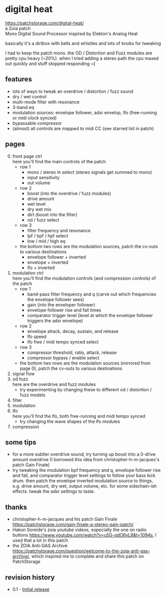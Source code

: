 # digital heat  
https://patchstorage.com/digital-heat/  
a Zoia patch  
Mono Digital Sound Processor inspired by Elekton's Analog Heat

basically it's a dirtbox with bells and whistles and lots of knobs for tweaking

I had to keep the patch mono. the OD / Distortion and Fuzz modules are pretty cpu heavy (~20%). when I tried adding a stereo path the cpu maxed out quickly and stuff stopped responding =[

## features
* lots of ways to tweak an overdrive / distortion / fuzz sound
* dry / wet control
* multi-mode filter with resonance
* 3-band eq
* modulation sources: envelope follower, adsr envelop, lfo (free-running or midi clock synced)
* bypassable compressor
* (almost) all controls are mapped to midi CC (see starred list in patch)

## pages
0. front page ctrl  
here you'll find the main controls of the patch
    * row 1  
        - mono / stereo in select (stereo signals get summed to mono)
        - input sensitivity
        - out volume
    * row 2
        - boost (into the overdrive / fuzz modules)
        - drive amount
        - wet level
        - dry wet mix
        - dirt (boost into the filter)
        - od / fuzz select
    * row 3
        - filter frequency and resonance
        - lpf / bpf / hpf select
        - low / mid / high eq
    * the bottom two rows are the modulation  sources, patch the cv-outs to various destinations
        - envelope follower + inverted
        - envelope + inverted
        - lfo + inverted
1. modulation ctrl  
here you'll find the modulation controls (and compression controls) of the patch
    * row 1
        - band-pass filter frequency  and q (carve out which frequencies the envelope follower sees)
        - gain (into the enveloper follower)
        - envelope follower rise and fall times
        - comparator trigger level (level at which the envelope follower triggers the adsr envelope)
    * row 2
        - envelope attack, decay, sustain, and release
        - lfo speed
        - lfo free / midi tempo synced select
    * row 3
        - compressor threshold, ratio, attack, release
        - compressor bypass / enable select
    * the bottom two rows are the modulation  sources (mirrored from page 0), patch the cv-outs to various destinations
2. signal flow
3. od fuzz  
here are the overdrive and fuzz modules
    * try experimenting by changing these to different od / distortion / fuzz models
4. filter
5. modulation
6. lfo  
here you'll find the lfo, both free-running and midi tempo synced
    * try changing the wave shapes of the lfo modules
7. compression

## some tips
* for a more subtler overdrive sound, try turning up boost into a 0-drive amount overdrive (I borrowed this idea from christopher-h-m-jacques's patch Gain Finale)
* try tweaking the modulation bpf frequency and q, envelope follower rise and fall, and comparator trigger level settings to follow your bass kick drum. then patch the envelope inverted modulation source to things, e.g. drive amount, dry wet, output volume, etc. for some sidechain-ish effects. tweak the adsr settings to taste.

## thanks
* christopher-h-m-jacques and his patch Gain Finale https://patchstorage.com/gain-finale-a-stereo-gain-patch/
* Hakon Soreide's zoia youtube videos, especially the one on radio buttons https://www.youtube.com/watch?v=u5G-qdO6vL8&t=1094s, I used that a lot in this patch
* the ZOIA Anti-GAS Archive https://patchstorage.com/question/welcome-to-the-zoia-anti-gas-archive/, which inspired me to complete and share this patch on PatchStorage

## revision history
* 0.1 - [Initial release](https://github.com/rasprague/zoia-patches/commit/a8647f8c901cb7028134c61b4592c47d0c084916)
